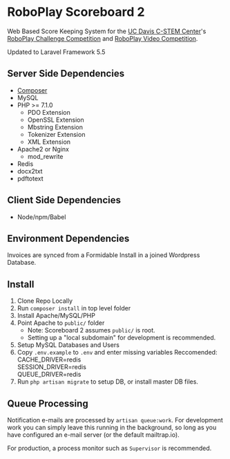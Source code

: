 # RoboPlay Scoreboard 2
Web Based Score Keeping System for the [UC Davis C-STEM Center](http://c-stem.ucdavis.edu)'s [RoboPlay Challenge Competition](http://c-stem.ucdavis.edu/roboplay/challenge/) and [RoboPlay Video Competition](http://c-stem.ucdavis.edu/roboplay/video/).

Updated to Laravel Framework 5.5

## Server Side Dependencies
* [Composer](https://getcomposer.org/)
* MySQL
* PHP >= 7.1.0
   * PDO Extension
   * OpenSSL Extension
   * Mbstring Extension
   * Tokenizer Extension
   * XML Extension
* Apache2 or Nginx
   * mod_rewrite
* Redis 
* docx2txt
* pdftotext

## Client Side Dependencies
* Node/npm/Babel

## Environment Dependencies
Invoices are synced from a Formidable Install in a joined Wordpress Database.

## Install
1. Clone Repo Locally
1. Run `composer install` in top level folder 
1. Install Apache/MySQL/PHP
1. Point Apache to `public/` folder
    * Note: Scoreboard 2 assumes `public/` is root.
    * Setting up a "local subdomain" for development is recommended.
1. Setup MySQL Databases and Users
1. Copy `.env.example` to `.env` and enter missing variables
    Reccomended:  
    CACHE_DRIVER=redis  
    SESSION_DRIVER=redis  
    QUEUE_DRIVER=redis      
1. Run `php artisan migrate` to setup DB, or install master DB files. 

## Queue Processing
Notification e-mails are processed by `artisan queue:work`. For development work you can simply leave this running in the background, so long as you have configured an e-mail server (or the default mailtrap.io).

For production, a process monitor such as `Supervisor` is recommended.

